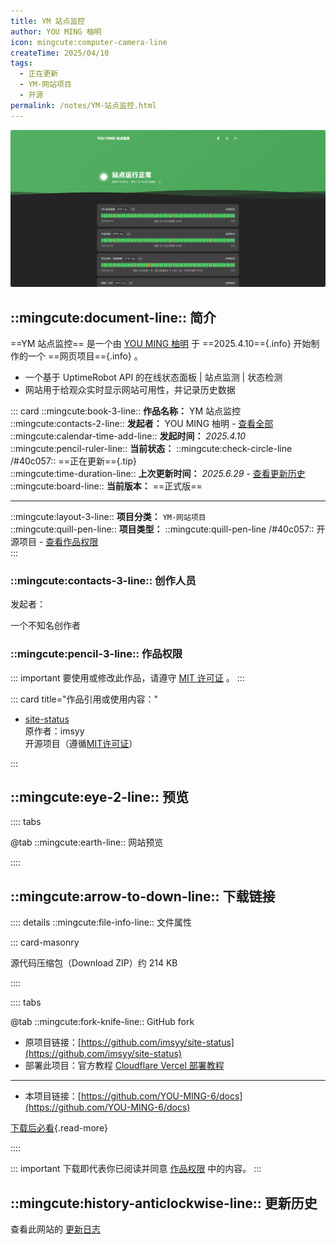 ```yaml
---
title: YM 站点监控
author: YOU MING 柚明
icon: mingcute:computer-camera-line
createTime: 2025/04/10
tags:
  - 正在更新
  - YM-网站项目
  - 开源
permalink: /notes/YM-站点监控.html
---
```


![](/rc/zdjk-yl.png)

## ::mingcute:document-line:: 简介

==YM 站点监控== 是一个由 [YOU MING 柚明](/notes/更多/工作室.html#you-ming-柚明) 于 ==2025.4.10=={.info} 开始制作的一个 ==网页项目=={.info} 。

- 一个基于 UptimeRobot API 的在线状态面板 | 站点监测 | 状态检测
- 网站用于给观众实时显示网站可用性，并记录历史数据

::: card
::mingcute:book-3-line:: **作品名称：** YM 站点监控  
::mingcute:contacts-2-line:: **发起者：** YOU MING 柚明 - [查看全部](#创作人员)  
::mingcute:calendar-time-add-line:: **发起时间：** *2025.4.10*  
::mingcute:pencil-ruler-line:: **当前状态：** ::mingcute:check-circle-line /#40c057:: ==正在更新=={.tip}  
::mingcute:time-duration-line:: **上次更新时间：** *2025.6.29* - [查看更新历史](#更新历史)  
::mingcute:board-line:: **当前版本：** ==正式版==

---

::mingcute:layout-3-line:: **项目分类：** `YM-网站项目`  
::mingcute:quill-pen-line:: **项目类型：** ::mingcute:quill-pen-line /#40c057:: 开源项目 - [查看作品权限](#作品权限)  
:::

### ::mingcute:contacts-3-line:: 创作人员

发起者：

<LinkCard title="YOU MING 柚明" icon="/rc/ym-ys.png" href="/notes/更多/工作室.html#you-ming-柚明">
    一个不知名创作者
</LinkCard>

### ::mingcute:pencil-3-line:: 作品权限

::: important 要使用或修改此作品，请遵守 [MIT 许可证](https://mit-license.org/) 。
:::

::: card title="作品引用或使用内容："

- [site-status](https://github.com/imsyy/site-status)   
  原作者：imsyy  
  开源项目（遵循[MIT许可证](https://github.com/imsyy/site-status?tab=MIT-1-ov-file)）

:::

## ::mingcute:eye-2-line:: 预览

:::: tabs

@tab ::mingcute:earth-line:: 网站预览

<LinkCard title="YM 站点监控" icon="mingcute:computer-camera-line" href="https://web.youming.v6.army"></LinkCard>

::::

## ::mingcute:arrow-to-down-line:: 下载链接

:::: details ::mingcute:file-info-line:: 文件属性

::: card-masonry

<Card title="site-status.zip" icon="mingcute:file-zip-line"><Badge text="安全" type="tip" />
  源代码压缩包（Download ZIP）约 214 KB
</Card>

::::

:::: tabs

@tab ::mingcute:fork-knife-line:: GitHub fork

- 原项目链接：[https://github.com/imsyy/site-status](https://github.com/imsyy/site-status)
- 部署此项目：官方教程 [Cloudflare Vercel 部署教程](https://github.com/imsyy/site-status/blob/master/README.zh-CN.md)

---

- 本项目链接：[https://github.com/YOU-MING-6/docs](https://github.com/YOU-MING-6/docs)

[下载后必看](/notes/更多/必看.html){.read-more}

::::

::: important 下载即代表你已阅读并同意 [作品权限](#作品权限) 中的内容。
:::

## ::mingcute:history-anticlockwise-line:: 更新历史

查看此网站的 [更新日志](/notes/更新历史/YM-站点监控.html)
